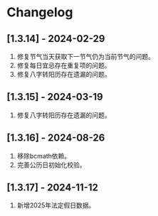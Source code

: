 # Changelog


## [1.3.14] - 2024-02-29
1. 修复节气当天获取下一节气仍为当前节气的问题。
2. 修复每日宜忌存在重复项的问题。
3. 修复八字转阳历存在遗漏的问题。

## [1.3.15] - 2024-03-19
1. 修复八字转阳历存在遗漏的问题。

## [1.3.16] - 2024-08-26
1. 移除bcmath依赖。
2. 完善公历日初始化校验。

## [1.3.17] - 2024-11-12
1. 新增2025年法定假日数据。
